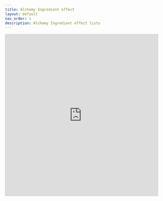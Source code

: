 ```yaml
---
title: Alchemy Ingredient effect
layout: default
nav_order: 1
description: Alchemy Ingredient effect lists
---
```



<iframe class="airtable-embed" src="https://airtable.com/embed/shrC9SLvWqm6mY8ZG?backgroundColor=red&viewControls=on" frameborder="0" onmousewheel="" width="100%" height="533" style="background: transparent; border: 1px solid #ccc;"></iframe>
